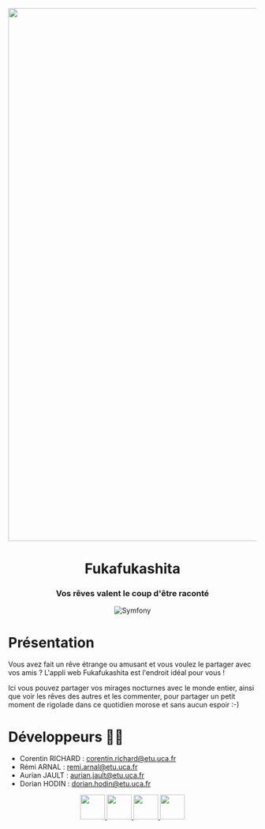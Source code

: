 <div align = center>

<img src="https://external-content.duckduckgo.com/iu/?u=https%3A%2F%2Fwww.pokepedia.fr%2Fimages%2F9%2F96%2FRondoudou-Alt_SSB.png&f=1&nofb=1&ipt=14ae2939dbc1f56b45a11f780b25f160d83937ccf794541f7a19b2771314e4aa&ipo=images" width="1080" height="">

# **Fukafukashita** 
### Vos rêves valent le coup d'être raconté
![Symfony](https://img.shields.io/badge/symfony-7.0.1-blue)
</div>


# Présentation

Vous avez fait un rêve étrange ou amusant et vous voulez le partager avec vos amis ? L'appli web Fukafukashita est l'endroit idéal pour vous ! 

Ici vous pouvez partager vos mirages nocturnes avec le monde entier, ainsi que voir les rêves des autres et les commenter, pour partager un petit moment de rigolade dans ce quotidien morose et sans aucun espoir :-)


# Développeurs 🧑‍💻

- Corentin RICHARD : corentin.richard@etu.uca.fr
- Rémi ARNAL : remi.arnal@etu.uca.fr
- Aurian JAULT : aurian.jault@etu.uca.fr
- Dorian HODIN : dorian.hodin@etu.uca.fr



<div align="center">
<a href = "https://codefirst.iut.uca.fr/git/corentin.richard">


<img src="https://codefirst.iut.uca.fr/git/avatars/37008ec8b164225fb699e2efac55a6e3?size=870" width="50" >
</a>

<a href = "https://codefirst.iut.uca.fr/git/aurian.jault">
<img src="https://codefirst.iut.uca.fr/git/avatars/d774f04d13eab2fbcdfcbfccb966108f?size=870" width="50" >
</a>

<a href = "https://codefirst.iut.uca.fr/git/remi.arnal">
<img src="https://codefirst.iut.uca.fr/git/avatars/c13b7679488b8dcdf7d551b52f579bcd?size=870" width="50" >
</a>

<a href = "https://codefirst.iut.uca.fr/git/dorian.hodin">
<img src="https://codefirst.iut.uca.fr/git/avatars/d6f97dbdf66352b0b66685e144aa1ee5?size=870" width="50" >
</a>

</div>
